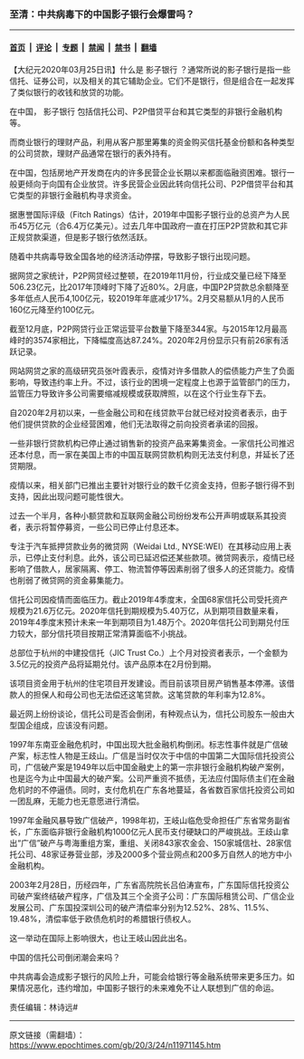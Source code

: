 ### 至清：中共病毒下的中国影子银行会爆雷吗？

---

#### [首页](../../../..?n11971145) &nbsp;|&nbsp; [评论](../../../../../epoch-comment?n11971145) &nbsp;|&nbsp; [专题](../../../../../epoch-special?n11971145) &nbsp;|&nbsp; [禁闻](../../../../../epoch-news?n11971145) &nbsp;|&nbsp; [禁书](../../../../../books?n11971145) &nbsp;|&nbsp; [翻墙](https://github.com/gfw-breaker/nogfw/blob/master/README.md?n11971145)


<div class="post_content" id="artbody" itemprop="articleBody">
 <!-- article content begin -->
 <p>
  【大纪元2020年03月25日讯】什么是
  <ok href="https://www.epochtimes.com/gb/tag/%E5%BD%B1%E5%AD%90%E9%93%B6%E8%A1%8C.html">
   影子银行
  </ok>
  ？通常所说的影子银行是指一些信托、证券公司，以及相关的其它辅助企业。它们不是银行，但是组合在一起发挥了类似银行的收钱和放贷的功能。
 </p>
 <p>
  在中国，
  <ok href="https://www.epochtimes.com/gb/tag/%E5%BD%B1%E5%AD%90%E9%93%B6%E8%A1%8C.html">
   影子银行
  </ok>
  包括信托公司、P2P借贷平台和其它类型的非银行金融机构等。
 </p>
 <p>
  而商业银行的理财产品，利用从客户那里筹集的资金购买信托基金份额和各种类型的公司贷款，理财产品通常在银行的表外持有。
 </p>
 <p>
  在中国，包括房地产开发商在内的许多民营企业长期以来都面临融资困难。银行一般更倾向于向国有企业放贷。许多民营企业因此转向信托公司、P2P借贷平台和其它类型的非银行金融机构寻求资金。
 </p>
 <p>
  据惠誉国际评级（Fitch Ratings）估计，2019年中国影子银行业的总资产为人民币45万亿元（合6.4万亿美元）。过去几年中国政府一直在打压P2P贷款和其它非正规贷款渠道，但是影子银行依然活跃。
 </p>
 <p>
  随着中共病毒导致全国各地的经济活动停摆，导致影子银行出现问题。
 </p>
 <p>
  据网贷之家统计，P2P网贷经过整顿，在2019年11月份，行业成交量已经下降至506.23亿元，比2017年顶峰时下降了近80%。2月底，中国P2P贷款总余额降至多年低点人民币4,100亿元，较2019年年底减少17%。2月交易额从1月的人民币160亿元降至约100亿元。
 </p>
 <p>
  截至12月底，P2P网贷行业正常运营平台数量下降至344家。与2015年12月最高峰时的3574家相比，下降幅度高达87.24%。2020年2月份显示只有前26家有活跃记录。
 </p>
 <p>
  网站网贷之家的高级研究员张叶霞表示，疫情对许多借款人的偿债能力产生了负面影响，导致违约率上升。不过，该行业的困境一定程度上也源于监管部门的压力，监管压力导致许多公司需要缩减规模或获取牌照，以在这个行业生存下去。
 </p>
 <p>
  自2020年2月初以来，一些金融公司和在线贷款平台就已经对投资者表示，由于他们提供贷款的企业经营困难，他们无法取得之前向投资者承诺的回报。
 </p>
 <p>
  一些非银行贷款机构已停止通过销售新的投资产品来筹集资金。一家信托公司推迟还本付息，而一家在美国上市的中国互联网贷款机构则无法支付利息，并延长了还贷期限。
 </p>
 <p>
  疫情以来，相关部门已推出主要针对银行业的数千亿资金支持，但影子银行得不到支持，因此出现问题可能性很大。
 </p>
 <p>
  过去一个半月，各种小额贷款和互联网金融公司纷纷发布公开声明或联系其投资者，表示将暂停募资，一些公司已停止付息还本。
 </p>
 <p>
  专注于汽车抵押贷款业务的微贷网（Weidai Ltd., NYSE:WEI）在其移动应用上表示，已停止支付利息。此外，该公司已延迟偿还某些款项。微贷网表示，疫情已经影响了借款人，居家隔离、停工、物流暂停等因素削弱了很多人的还贷能力。疫情也削弱了微贷网的资金募集能力。
 </p>
 <p>
  信托公司因疫情而面临压力。截止2019年4季度末，全国68家信托公司受托资产规模为21.6万亿元。2020年信托到期规模为5.40万亿，从到期项目数量来看，2019年4季度末预计未来一年到期项目为1.48万个。2020年信托公司到期兑付压力较大，部分信托项目按期正常清算面临不小挑战。
 </p>
 <p>
  总部位于杭州的中建投信托（JIC Trust Co.）上个月对投资者表示，一个金额为3.5亿元的投资产品将延期兑付。该产品原本在2月份到期。
 </p>
 <p>
  该项目资金用于杭州的住宅项目开发建设。而目前该项目房产销售基本停滞。该借款人的担保人和母公司也无法偿还这笔贷款。这笔贷款的年利率为12.8%。
 </p>
 <p>
  最近网上纷纷谈论，信托公司是否会倒闭，有种观点认为，信托公司股东一般由大型国企组成，应该没有问题。
 </p>
 <p>
  1997年东南亚金融危机时，中国出现大批金融机构倒闭。标志性事件就是广信破产案，标志性人物是王歧山。广信是当时仅次于中信的中国第二大国际信托投资公司，广信破产案是1949年以后中国金融史上的第一宗非银行金融机构破产案例，也是迄今为止中国最大的破产案。公司严重资不抵债，无法应付国际债主们在金融危机时的不停逼债。同时，支付危机在广东各地蔓延，各省数百家信托投资公司如一团乱麻，无能力也无意愿进行清偿。
 </p>
 <p>
  1997年金融风暴导致广信破产，1998年初，王岐山临危受命担任广东省常务副省长，广东面临非银行金融机构1000亿元人民币支付硬缺口的严峻挑战。王歧山拿出“广信”破产与粤海重组方案，重组、关闭843家农金会、150家城信社、28家信托公司、48家证券营业部，涉及2000多个营业网点和200多万自然人的地方中小金融机构。
 </p>
 <p>
  2003年2月28日，历经四年，广东省高院院长吕伯涛宣布，广东国际信托投资公司破产案终结破产程序，广信及其三个全资子公司：广东国际租赁公司、广信企业发展公司、广东国投深圳公司的破产清偿率分别为12.52%、28%、11.5%、19.48%，清偿率低于欧债危机时的希腊银行债权人。
 </p>
 <p>
  这一举动在国际上影响很大，也让王岐山因此出名。
 </p>
 <p>
  中国的信托公司倒闭潮会来吗？
 </p>
 <p>
  中共病毒会造成影子银行的风险上升，可能会给银行等金融系统带来更多压力。如果情况恶化，违约增加，中国影子银行的未来难免不让人联想到广信的命运。
 </p>
 <p>
  责任编辑：林诗远#
 </p>
 <!-- article content end -->
 <div id="below_article_ad">
 </div>
</div>


---

原文链接（需翻墙）：https://www.epochtimes.com/gb/20/3/24/n11971145.htm